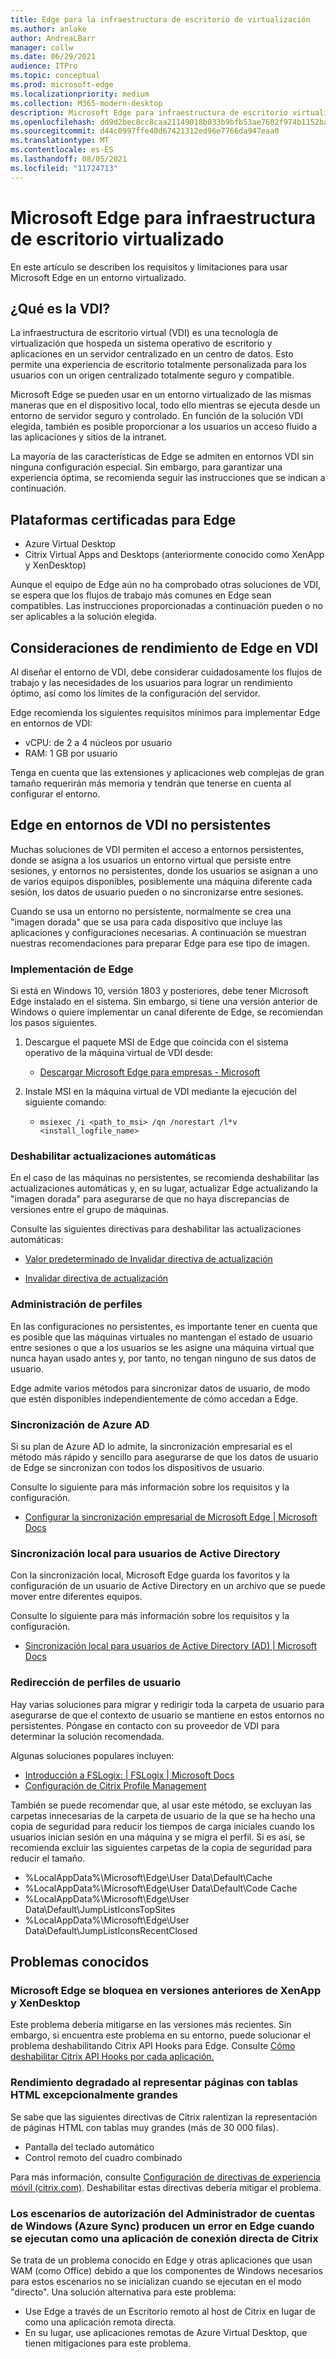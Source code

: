 ```yaml
---
title: Edge para la infraestructura de escritorio de virtualización
ms.author: anlake
author: AndreaLBarr
manager: collw
ms.date: 06/29/2021
audience: ITPro
ms.topic: conceptual
ms.prod: microsoft-edge
ms.localizationpriority: medium
ms.collection: M365-modern-desktop
description: Microsoft Edge para infraestructura de escritorio virtualizado.
ms.openlocfilehash: dd9d2bec8cc8caa21149018b033b9bfb53ae7602f974b1152ba91ddbb7cdbab0
ms.sourcegitcommit: d44c0997ffe40d67421312ed96e7766da947eaa0
ms.translationtype: MT
ms.contentlocale: es-ES
ms.lasthandoff: 08/05/2021
ms.locfileid: "11724713"
---
```

# <a name="microsoft-edge-for-virtualized-desktop-infrastructure"></a>Microsoft Edge para infraestructura de escritorio virtualizado

En este artículo se describen los requisitos y limitaciones para usar Microsoft Edge en un entorno virtualizado.

## <a name="what-is-vdi"></a>¿Qué es la VDI?

La infraestructura de escritorio virtual (VDI) es una tecnología de virtualización que hospeda un sistema operativo de escritorio y aplicaciones en un servidor centralizado en un centro de datos. Esto permite una experiencia de escritorio totalmente personalizada para los usuarios con un origen centralizado totalmente seguro y compatible.

Microsoft Edge se pueden usar en un entorno virtualizado de las mismas maneras que en el dispositivo local, todo ello mientras se ejecuta desde un entorno de servidor seguro y controlado. En función de la solución VDI elegida, también es posible proporcionar a los usuarios un acceso fluido a las aplicaciones y sitios de la intranet.

La mayoría de las características de Edge se admiten en entornos VDI sin ninguna configuración especial. Sin embargo, para garantizar una experiencia óptima, se recomienda seguir las instrucciones que se indican a continuación.

## <a name="platforms-certified-for-edge"></a>Plataformas certificadas para Edge

- Azure Virtual Desktop
- Citrix Virtual Apps and Desktops (anteriormente conocido como XenApp y XenDesktop)

Aunque el equipo de Edge aún no ha comprobado otras soluciones de VDI, se espera que los flujos de trabajo más comunes en Edge sean compatibles. Las instrucciones proporcionadas a continuación pueden o no ser aplicables a la solución elegida.

## <a name="edge-on-vdi-performance-considerations"></a>Consideraciones de rendimiento de Edge en VDI

Al diseñar el entorno de VDI, debe considerar cuidadosamente los flujos de trabajo y las necesidades de los usuarios para lograr un rendimiento óptimo, así como los límites de la configuración del servidor.

Edge recomienda los siguientes requisitos mínimos para implementar Edge en entornos de VDI:

- vCPU: de 2 a 4 núcleos por usuario
- RAM: 1 GB por usuario

Tenga en cuenta que las extensiones y aplicaciones web complejas de gran tamaño requerirán más memoria y tendrán que tenerse en cuenta al configurar el entorno.

## <a name="edge-on-non-persisted-vdi-environments"></a>Edge en entornos de VDI no persistentes

Muchas soluciones de VDI permiten el acceso a entornos persistentes, donde se asigna a los usuarios un entorno virtual que persiste entre sesiones, y entornos no persistentes, donde los usuarios se asignan a uno de varios equipos disponibles, posiblemente una máquina diferente cada sesión, los datos de usuario pueden o no sincronizarse entre sesiones.

Cuando se usa un entorno no persistente, normalmente se crea una "imagen dorada" que se usa para cada dispositivo que incluye las aplicaciones y configuraciones necesarias. A continuación se muestran nuestras recomendaciones para preparar Edge para ese tipo de imagen.

### <a name="deploy-edge"></a>Implementación de Edge

Si está en Windows 10, versión 1803 y posteriores, debe tener Microsoft Edge instalado en el sistema. Sin embargo, si tiene una versión anterior de Windows o quiere implementar un canal diferente de Edge, se recomiendan los pasos siguientes.

1. Descargue el paquete MSI de Edge que coincida con el sistema operativo de la máquina virtual de VDI desde:

    - [Descargar Microsoft Edge para empresas - Microsoft](https://www.microsoft.com/edge/business/download)

2. Instale MSI en la máquina virtual de VDI mediante la ejecución del siguiente comando:

    - `msiexec /i <path_to_msi> /qn /norestart /l*v <install_logfile_name>`

### <a name="disable-automatic-updates"></a>Deshabilitar actualizaciones automáticas

En el caso de las máquinas no persistentes, se recomienda deshabilitar las actualizaciones automáticas y, en su lugar, actualizar Edge actualizando la "imagen dorada" para asegurarse de que no haya discrepancias de versiones entre el grupo de máquinas.

Consulte las siguientes directivas para deshabilitar las actualizaciones automáticas:

- [Valor predeterminado de Invalidar directiva de actualización](/deployedge/microsoft-edge-update-policies#updatedefault)

- [Invalidar directiva de actualización](/deployedge/microsoft-edge-update-policies#update)

### <a name="profile-management"></a>Administración de perfiles

En las configuraciones no persistentes, es importante tener en cuenta que es posible que las máquinas virtuales no mantengan el estado de usuario entre sesiones o que a los usuarios se les asigne una máquina virtual que nunca hayan usado antes y, por tanto, no tengan ninguno de sus datos de usuario.

Edge admite varios métodos para sincronizar datos de usuario, de modo que estén disponibles independientemente de cómo accedan a Edge.

### <a name="azure-ad-sync"></a>Sincronización de Azure AD

Si su plan de Azure AD lo admite, la sincronización empresarial es el método más rápido y sencillo para asegurarse de que los datos de usuario de Edge se sincronizan con todos los dispositivos de usuario.  

Consulte lo siguiente para más información sobre los requisitos y la configuración.  

- [Configurar la sincronización empresarial de Microsoft Edge | Microsoft Docs](/deployedge/microsoft-edge-enterprise-sync)

### <a name="on-premise-sync-for-active-directory-users"></a>Sincronización local para usuarios de Active Directory

Con la sincronización local, Microsoft Edge guarda los favoritos y la configuración de un usuario de Active Directory en un archivo que se puede mover entre diferentes equipos.  

Consulte lo siguiente para más información sobre los requisitos y la configuración.  

- [Sincronización local para usuarios de Active Directory (AD) | Microsoft Docs](/deployedge/microsoft-edge-on-premises-sync)

### <a name="user-profile-redirection"></a>Redirección de perfiles de usuario  

Hay varias soluciones para migrar y redirigir toda la carpeta de usuario para asegurarse de que el contexto de usuario se mantiene en estos entornos no persistentes. Póngase en contacto con su proveedor de VDI para determinar la solución recomendada.

Algunas soluciones populares incluyen:

- [Introducción a FSLogix: | FSLogix | Microsoft Docs](/fslogix/overview)
- [Configuración de Citrix Profile Management](https://support.citrix.com/article/CTX222893)

También se puede recomendar que, al usar este método, se excluyan las carpetas innecesarias de la carpeta de usuario de la que se ha hecho una copia de seguridad para reducir los tiempos de carga iniciales cuando los usuarios inician sesión en una máquina y se migra el perfil. Si es así, se recomienda excluir las siguientes carpetas de la copia de seguridad para reducir el tamaño.

- %LocalAppData%\Microsoft\Edge\User Data\Default\Cache
- %LocalAppData%\Microsoft\Edge\User Data\Default\Code Cache
- %LocalAppData%\Microsoft\Edge\User Data\Default\JumpListIconsTopSites
- %LocalAppData%\Microsoft\Edge\User Data\Default\JumpListIconsRecentClosed

## <a name="known-issues"></a>Problemas conocidos

### <a name="microsoft-edge-crashes-in-older-versions-of-xenapp-and-xendesktop"></a>Microsoft Edge se bloquea en versiones anteriores de XenApp y XenDesktop

Este problema debería mitigarse en las versiones más recientes. Sin embargo, si encuentra este problema en su entorno, puede solucionar el problema deshabilitando Citrix API Hooks para Edge. Consulte [Cómo deshabilitar Citrix API Hooks por cada aplicación.](https://support.citrix.com/article/CTX107825)

### <a name="degraded-performance-when-rendering-pages-with-exceptionally-large-html-tables"></a>Rendimiento degradado al representar páginas con tablas HTML excepcionalmente grandes

Se sabe que las siguientes directivas de Citrix ralentizan la representación de páginas HTML con tablas muy grandes (más de 30 000 filas).

- Pantalla del teclado automático
- Control remoto del cuadro combinado

Para más información, consulte [Configuración de directivas de experiencia móvil (citrix.com)](https://docs.citrix.com/citrix-virtual-apps-desktops/policies/reference/ica-policy-settings/mobile-experience-policy-settings.html). Deshabilitar estas directivas debería mitigar el problema.

### <a name="windows-account-manager-authorization-scenarios-ie--azure-sync-fail-in-edge-when-run-as-a-citrix-seamless-application"></a>Los escenarios de autorización del Administrador de cuentas de Windows (Azure Sync) producen un error en Edge cuando se ejecutan como una aplicación de conexión directa de Citrix

Se trata de un problema conocido en Edge y otras aplicaciones que usan WAM (como Office) debido a que los componentes de Windows necesarios para estos escenarios no se inicializan cuando se ejecutan en el modo "directo". Una solución alternativa para este problema:

- Use Edge a través de un Escritorio remoto al host de Citrix en lugar de como una aplicación remota directa.
- En su lugar, use aplicaciones remotas de Azure Virtual Desktop, que tienen mitigaciones para este problema.
